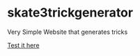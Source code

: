 # skate3trickgenerator
Very Simple Website that generates tricks

[Test it here](https://stevenkowalzik.github.io/skate3trickgenerator/)
